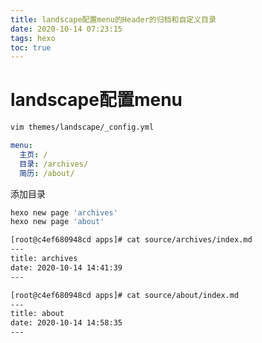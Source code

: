 ```yaml
---
title: landscape配置menu的Header的归档和自定义目录
date: 2020-10-14 07:23:15
tags: hexo
toc: true
---
```


# landscape配置menu

```bash
vim themes/landscape/_config.yml
```

```yaml
menu:
  主页: /
  目录: /archives/
  简历: /about/
```

<!--more-->

添加目录

```bash
hexo new page 'archives'
hexo new page 'about'
```

```bash
[root@c4ef680948cd apps]# cat source/archives/index.md 
---
title: archives
date: 2020-10-14 14:41:39
---
```

```bash
[root@c4ef680948cd apps]# cat source/about/index.md 
---
title: about
date: 2020-10-14 14:58:35
---
```


